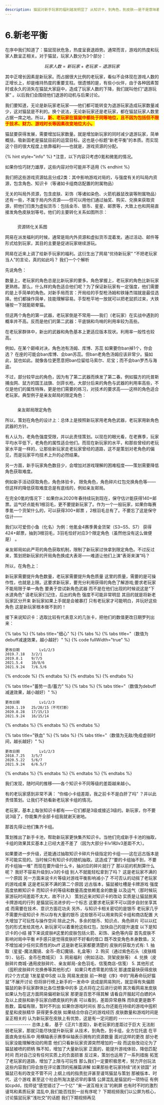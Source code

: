 ```yaml
---
description: 猫鼠对新手玩家的福利越发明显了 从知识卡，到角色，到皮肤——是不是意味着老玩家一无是处了？
---
```


# 6.新老平衡

在序中我们知道了：猫鼠现状危急，热度呈衰退趋势。通常而言，游戏的热度和玩家人数呈正相关。对于猫鼠，玩家人数分为3个部分：

$$
玩家人数=新玩家+老玩家-退游玩家
$$

其中正增长因素是新玩家。而占据很大比例的老玩家，看似不会体现在游戏人数的正增长上，却是维持热度的重要支柱。很遗憾的是，有些小伙伴，由于各种因素暂时或永久的消失在猫鼠大家庭中，造成了玩家人数的下降，我们就叫他们“退游玩家” 。以后我们会围绕他们退游的动机与后果讨论。

我们要知道，无论是新玩家老玩家——他们都可能转变为退游玩家造成玩家数量减少，这对猫鼠是不利的。换个说法，无论新玩家还是老玩家，都在猫鼠玩家人数里占据一席之地。所以，<mark style="color:red;">**新、老玩家在猫鼠中都处于同等地位，且不因为包括但不限于技术、财力、游戏时长等因素改变地位大小。**</mark>

猫鼠要获得发展，需要增加玩家数量。就是增加新玩家的同时减少退游玩家，简单概括，吸新固老是猫鼠目前的运营目标。这也是小标题“新老平衡”的本质。而实现这个目的很大程度上依靠福利——也就是，游戏资源的分配。

{% hint style="info" %}
\*注意，以下内容只考虑0氪和微氪的情况。

如果你恰巧财力雄厚，这些内容对你可能并不适用
{% endhint %}

我们把这些游戏资源姑且分成2类：其中影响游戏对局的，与强度有关的叫局内资源，包含角色、知识卡（等诸如卡组商店配置的附属物品）

无关的叫局外资源，包含皮肤、彩饰（等诸如染色、火箭机器鼠改装等附属物品）还有一些，不属于局内外资源——但可以用他们通过抽奖、购买、兑换来获取资源，把他们归类为虚拟货币：包括金币、银币、星星、邮票等，大致上也和网易直接发角色皮肤划等号。他们的主要转化关系如图所示：

<figure><img src="../../.gitbook/assets/image (4).png" alt=""><figcaption><p>资源转化关系图</p></figcaption></figure>

网易在派发福利的时候，通常是局内外资源和虚拟货币混着发。通过活动、邮件等形式给到玩家，其目的主要是促进玩家继续游玩。

网易在近来上调了给新手玩家的福利。这衍生出了网易“优待新玩家” “不把老玩家当人”的言论，真的如此吗？ 我们一个个解析

先说角色：

数量上，老玩家的角色总是比新玩家的要多。角色掌握上，老玩家的角色比新玩家更熟练。那么，什么样的角色适合他们呢？为了保证新玩家有一定强度，他们需要的是上手简单的角色。对新手局而言：开局给的手型枪汤姆和铁锤杰瑞就是最佳选择。他们都操作简单，技能理解容易。手型枪平地一放就可以把老鼠抓过来，大铁锤按一下就能砸晕猫。

但这两个角色的第一武器，老玩家倒是不常用——我们（老玩家）在实战中遇到的概率并不高。反而是他们的第二武器：平底锅和鸟哨的利用率较为高些。

在老玩家群体中，新出的武器和角色基本上更适应版本现状。利用率一般性也较高。

例如，在某个巅峰对决，角色池有汤姆、库博、苏蕊 如果要你ban掉1个，你会选？ 在座的可能会ban库博、会ban苏蕊。但ban老角色汤姆应该非常少。猫如此，鼠也如此。就像各位更愿意把ban位留给马索尔、尼宝；而不会ban罗杰与海盗。

不过，部分较早出的角色，因为有了第二武器而焕发了第二春。例如猫方的托普斯捕虫网、鼠方的国王战旗、剑菲长枪。大部分后来的角色与武器的利用率高些，不仅是他们的属性特殊，更是他们需要的练习，对技术的要求高——这样的角色适合老玩家。典型例子是亲友邮局的限定角色：

<figure><img src="../../.gitbook/assets/image (3).png" alt=""><figcaption><p>亲友邮局限定角色</p></figcaption></figure>

所以，策划在角色的设计上：总体上是按照新玩家用老角色武器，老玩家用新角色武器的方针。

有人认为，老角色强度受限，并以此责怪策划。以现在的眼光看，在老赛季，玩家平均水平低下，老角色的属性适合他们。而现在新玩家的水平，和那些曾经的老玩家水平是一样的，让那些新玩家走老玩家曾经的道路，这不是策划对老角色的偏见，而是玩家平均技术上升的必然结果。

另一方面，新手玩家角色数目少，会增加对游戏理解的困难程度——策划需要降低角色获取难度。

例如新手活动获取角色，角色体验卡， 限免角色，角色碎片红包兑换角色等——但这样的降低获取难度总是有底线的，例如亲友邮局。

在完全0氪的情况下：如果你从2020年春持续玩到现在，保守估计能获得140+邮票。运气好点能有1根羽毛，更不要提新玩家了。作为一个一般玩家，如果你每赛季氪一个货架什么的，可以获得300+邮票 ，2根羽毛总有了。不要忘了这是保守估计——

我们以可爱但小鱼（化名）为例：他氪金4赛季黄金货架（S3\~S5、S7） 获得424+邮票，抽到3根羽毛，3羽毛恰好对应3个限定角色（虽然他没有这么做便是） 。

亲友邮局如此严苛的角色获取机制，限制了新玩家过快拿到限定角色。不过反过来，策划把新玩家的开局角色换成大表哥——难道让他们上演“表哥来演”吗？

所以，在角色上：

新玩家需要提升角色数量，老玩家需要提升角色质量 这里的质量，需要的是可操作性，也就是上限。这要求新玩家，要充分利用获得的角色了解游戏;要求老玩家不能局限于单一角色 要勇于尝试新角色武器 而不是在他们出现的时候说这是“下水道角色” 请老玩家们记住，后出的角色 强度不可能非常明显 其目的就是将新老玩家区分开来 新玩家如果上手就是会被暴打 只有老玩家才可能明白，并玩好这些角色 这是新玩家根本做不到的！

接下来说知识卡：选取比较有代表意义的几张卡，把他们的数值更改日期罗列出来：

{% tabs %}
{% tabs title="细心" %}
{% tabs %}
{% tabs title="（数值为debuff减速效果，越小越好）" %}
{% code fullWidth="true" %}
```
更改日期         Lv1/2/3
2019.7.18	3/2/1
2019.8.1	9/7/5
2021.5.4	10/8/6
2021.9.24	7/6.5/6
```
{% endcode %}
{% endtabs %}
{% endtabs %}
{% endtabs %}

{% tabs title="蓄势一击/蓄力" %}
{% tabs %}
{% tabs title="（数值为debuff减速效果，越小越好）" %}
```
更改日期         Lv1/2/3
2020.1.19	25/20/15（不可打断）
2020.8.28	17/15/13
2021.9.24	16/15/14
```
{% endtabs %}
{% endtabs %}
{% endtabs %}

{% tabs title="铁血" %}
{% tabs %}
{% tabs title="（数值为无敌/免疫虚弱时间，越长越好）" %}
```
更改日期         Lv1/2/3
2018.7.25	3/5/7
2020.5.22	5/6/7
2021.9.24	6/6.5/7
```
{% endtabs %}
{% endtabs %}
{% endtabs %}
{% endtabs %}

我们发现，随时间的推移——各个知识卡不同等级的差距越来越小。

有的老玩家感到非常不满： “你缩小卡组差距，我之前卡不是白肝了吗” ？并以此责怪策划。让我们不妨看新老玩家卡组的情况。

老玩家，基本上每张知识卡都有——它们都是3级或接近3级的。新玩家，你不要说3级了，你能集齐全部卡组我就谢天谢地。

那首先得让他们集齐卡组。

策划推出了新手卡池，帮助新玩家更快集齐知识卡。当他们完成新手卡池的抽取，卡组的效果其实基本上已经大差不差了（因为大部分卡lv1和lv3差距不大）。

如果要进一步升级，还能通过抽取知识卡碎片升级指定的卡组——这在远古版本是不可能实现的。当时候只有知识卡的随机抽取。这造成了“要的卡组抽不到，不要的卡组抽一堆” 而现在要升级什么卡，抽对应的碎片就行了 那以前的机制算什么呢？ 我好不容易升级到Lv3的卡组 别人不就能轻松拿到了吗？ 这是老玩家不满的一个原因 另一方面来说卡片等级对游戏平衡影响减小了 不可否认的动摇了老玩家的游戏成果 这是老玩家不满的第二个原因 远古版本，猫鼠被吐槽是卡牌游戏 强度高度依赖知识卡 而知识卡的等级和数量高度依赖氪金的数量 以及运气（那时候玩家游玩时间差距不太大，故不计入） 策划近来对知识卡的改动 实质是让猫鼠脱离卡牌游戏的行列 是猫鼠玩法进步的一个标志 这要求老玩家不可以固步自封坐享其成 而需要在技术、意识方面花功夫 另外，与知识卡相关密切的是银币 老玩家几乎不需要升级知识卡 所以存有大量的银币 这些银币可以用来购买卡组和商店配置 大大增加了可玩性与操作空间 除此之外，多余的银币、知识点、角色碎片 可以以红包的形式发给其他人 新玩家可以着重抢这些红包，加快自己的提升速度 以下是知识卡的小结 接下来说皮肤#这里的皮肤包括火箭、彩饰、染色等内容 首先皮肤不影响对局中平衡 #手感只是觉得皮肤好不好看的借口 既不改变角色本身数值，又不增加减少任何实质性的buff 这是新老玩家都要清楚的 皮肤的获取方式有: 1. 抽取（星星-魔法魔镜、金币-奇幻魔镜、礼盒等） 2. 购买（通过紫色石头（皮肤精华）、钻石、金币在商城买） 3. 网易福利（例如活动、货架皮肤等） 4. 兑换（皮肤碎片商城-通用皮肤碎片、亲友邮局-金色羽毛、信笺商店-信笺） 5. 其他形式（囤积皮肤碎片兑换券等其他形式） 如果只考虑零氪的情况 那速度最快获得皮肤的2个方式是 1发星星中S皮 以及 网易发皮肤 前一种是《序》中的“用寿命玩好猫鼠”不展开讨论 但将排行榜上新手的一发命中 说成是网易狗托，就显得有失偏颇 猫鼠的新手玩家群体比各位想象中的多 这点将在之后进行说明 其次看网易发皮肤 如果认为在这方面网易偏袒新玩家 那更是百思不得其解 请看自开服起可白嫖的A及以上皮肤和新手玩家白嫖皮肤的列表 可以看到，差距异常悬殊 而B皮更是数不胜数，篇幅有限，暂时不列出 如果你游戏时间长 那么你还能在持续的游戏中囤积星星和皮肤精华 获得更多皮肤 如果结合你自己的游戏经历 皮肤数量和游戏时间是呈正相关的 认为新玩家在皮肤上有优势，这是有一定问题的 --------------------------------- 总体上看， 基于《正片1:差距》，新老玩家的差距过于巨大 无法削弱老玩家，那就只能尽快提升新玩家 从技术，到角色，到卡组，全方位托底 在平面直角坐标系中 用横轴表示赛季纵轴表示拥有的资源数量 面对这样的更改 部分老玩家没能理解改动的用意 他们只看新玩家资源突然增加的一段 而这些改动沦为了猫鼠被喷的把柄 殊不知，增加了大量新玩家 正面的，能提升游戏体验，降低匹配时间 而对自己没有任何实质上的负面损害 反过来，策划也运用了一系列措施 拓宽了老玩家的道路，增加了上限与可玩性 那么我们一定要积极思考，努力开创玩法 这些内容我们将会放在评论置顶的拓展篇讲解 如果那些老玩家持续“闭关锁国” 对猫鼠已有的改变不管不问 上纲上线的指责批评甚至谩骂猫鼠与策划 那被版本、时代、这个游戏 甚至这个社会所淘汰是迟早的事情 公屏混乱是猫鼠的一项特征 有例如cpdd，找师徒“感觉错过了一个亿” “来一波互相关注”的刷屏 也有时不时的激烈谩骂和素质玩家 混乱中,我们能否找到一丝有序呢？ 下期视频我们以公屏为核心，讨论猫鼠玩家“浅社交”的话题 我们下期视频再见
